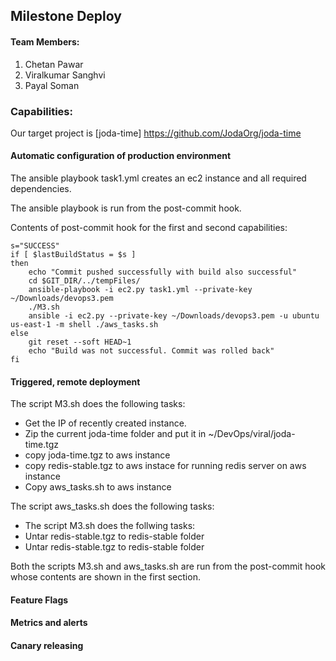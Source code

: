 ## Milestone Deploy

#### Team Members:

1. Chetan Pawar
2. Viralkumar Sanghvi
3. Payal Soman

### Capabilities:

Our target project is [joda-time] https://github.com/JodaOrg/joda-time

#### Automatic configuration of production environment

The ansible playbook task1.yml creates an ec2 instance and all required dependencies.

The ansible playbook is run from the post-commit hook.

Contents of post-commit hook for the first and second capabilities:

```
s="SUCCESS"
if [ $lastBuildStatus = $s ]
then
	echo "Commit pushed successfully with build also successful"
	cd $GIT_DIR/../tempFiles/
	ansible-playbook -i ec2.py task1.yml --private-key ~/Downloads/devops3.pem
	./M3.sh
	ansible -i ec2.py --private-key ~/Downloads/devops3.pem -u ubuntu us-east-1 -m shell ./aws_tasks.sh
else
	git reset --soft HEAD~1
	echo "Build was not successful. Commit was rolled back"
fi

```
#### Triggered, remote deployment

The script M3.sh does the following tasks:

- Get the IP of recently created instance.
- Zip the current joda-time folder and put it in ~/DevOps/viral/joda-time.tgz
- copy joda-time.tgz to aws instance
- copy redis-stable.tgz to aws instace for running redis server on aws instance
- Copy aws_tasks.sh to aws instance

The script aws_tasks.sh does the following tasks:

- The script M3.sh does the follwing tasks:
- Untar redis-stable.tgz to redis-stable folder
- Untar redis-stable.tgz to redis-stable folder

Both the scripts M3.sh and aws_tasks.sh are run from the post-commit hook whose contents are shown in the first section.

#### Feature Flags

#### Metrics and alerts


#### Canary releasing
